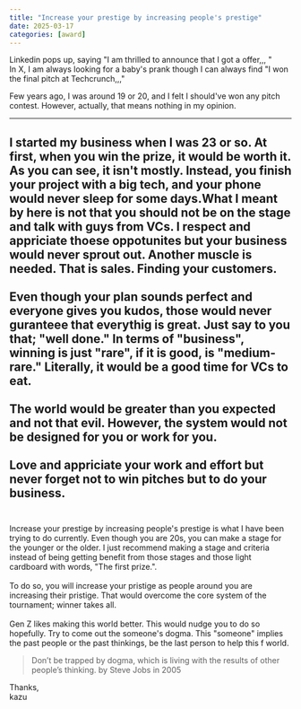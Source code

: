 ```yaml
---
title: "Increase your prestige by increasing people's prestige"
date: 2025-03-17
categories: [award]
---
```


Linkedin pops up, saying "I am thrilled to announce that I got a offer,,, "<br>
In X, I am always looking for a baby's prank though I can always find "I won the final pitch at Techcrunch,,,"<br>

Few years ago, I was around 19 or 20, and I felt I should've won any pitch contest. However, actually, that means nothing in my opinion. <br>

---
I started my business when I was 23 or so. At first, when you win the prize, it would be worth it. As you can see, it isn't mostly. Instead, you finish your project with a big tech, and your phone would never sleep for some days.What I meant by here is not that you should not be on the stage and talk with guys from VCs. I respect and appriciate thoese oppotunites but your business would never sprout out. Another muscle is needed. That is sales. Finding your customers.
<br>
<br>
Even though your plan sounds perfect and everyone gives you kudos, those would never guranteee that everythig is great. Just say to you that; "well done." In terms of "business", winning is just "rare", if it is good, is "medium-rare." Literally, it would be a good time for VCs to eat.
<br>
<br>
The world would be greater than you expected and not that evil. However, the system would not be designed for you or work for you. <br>
<br>
Love and appriciate your work and effort but never forget not to win pitches but to do your business.
<br>
<br>
---
Increase your prestige by increasing people's prestige is what I have been trying to do currently. Even though you are 20s, you can make a stage for the younger or the older. I just recommend making a stage and criteria instead of being getting benefit from those stages and those light cardboard with words, "The first prize.".
<br>
<br>
To do so, you will increase your pristige as people around you are increasing their pristige. That would overcome the core system of the tournament; winner takes all.
<br>
<br>
Gen Z likes making this world better. This would nudge you to do so hopefully. Try to come out the someone's dogma. This "someone" implies the past people or the past thinkings, be the last person to help this f world.

>Don’t be trapped by dogma, which is living with the results of other people’s thinking.  by Steve Jobs in 2005

Thanks, <br>
kazu
